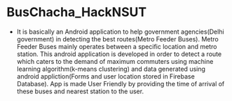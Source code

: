 # BusChacha_HackNSUT
-	It is basically an Android application to help government agencies(Delhi government) in detecting the best routes(Metro Feeder Buses).
Metro Feeder Buses mainly operates between a specific location and metro station.
This android application is developed in order to detect a route which caters to the demand of maximum commuters using machine learning algorithm(k-means clustering) and data generated using android appliction(Forms and user location stored in Firebase Database).
App is made User Friendly by providing the time of arrival of these buses and nearest station to the user.
